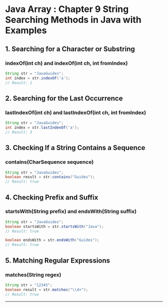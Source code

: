 # Java Array : Chapter 9 String Searching Methods in Java with Examples

## 1. Searching for a Character or Substring
### indexOf(int ch) and indexOf(int ch, int fromIndex) 
```java
String str = "JavaGuides";
int index = str.indexOf('a');
// Result: 1
```

## 2. Searching for the Last Occurrence
### lastIndexOf(int ch) and lastIndexOf(int ch, int fromIndex)
```java
String str = "JavaGuides";
int index = str.lastIndexOf('a');
// Result: 3
```

## 3. Checking If a String Contains a Sequence
### contains(CharSequence sequence)
```java
String str = "JavaGuides";
boolean result = str.contains("Guides");
// Result: true
```

## 4. Checking Prefix and Suffix
### startsWith(String prefix) and endsWith(String suffix)
```java
String str = "JavaGuides";
boolean startsWith = str.startsWith("Java");
// Result: true

boolean endsWith = str.endsWith("Guides");
// Result: true
```

## 5. Matching Regular Expressions 
### matches(String regex) 
```java
String str = "12345";
boolean result = str.matches("\\d+");
// Result: true
```

---